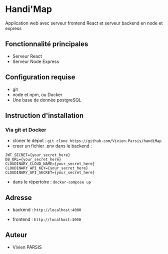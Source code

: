 # Handi'Map

Application web avec serveur frontend React et serveur backend en node et express

## Fonctionnalité principales

- Serveur React
- Serveur Node Express

## Configuration requise

- git
- node et npm, ou Docker
- Une base de donnée postgreSQL

## Instruction d'installation

### Via git et Docker

- cloner le dépot : `git clone https://github.com/Vivien-Parsis/handiMap`
- creer un fichier .env dans le backend :
  
```none
JWT_SECRET={your_secret_here}
DB_URL={your_secret_here}
CLOUDINARY_CLOUD_NAME={your_secret_here}
CLOUDINARY_API_KEY={your_secret_here}
CLOUDINARY_API_SECRET={your_secret_here}
```

- dans le répertoire : `docker-compose up`

## Adresse

- backend : `http://localhost:4000`

- frontend : `http://localhost:3000`

## Auteur

- Vivien PARSIS
